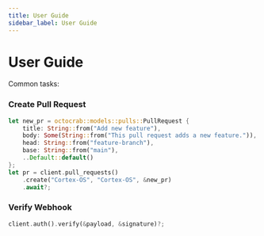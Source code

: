 ```yaml
---
title: User Guide
sidebar_label: User Guide
---
```


# User Guide

Common tasks:

### Create Pull Request
```rust
let new_pr = octocrab::models::pulls::PullRequest {
    title: String::from("Add new feature"),
    body: Some(String::from("This pull request adds a new feature.")),
    head: String::from("feature-branch"),
    base: String::from("main"),
    ..Default::default()
};
let pr = client.pull_requests()
    .create("Cortex-OS", "Cortex-OS", &new_pr)
    .await?;
```

### Verify Webhook
```rust
client.auth().verify(&payload, &signature)?;
```

